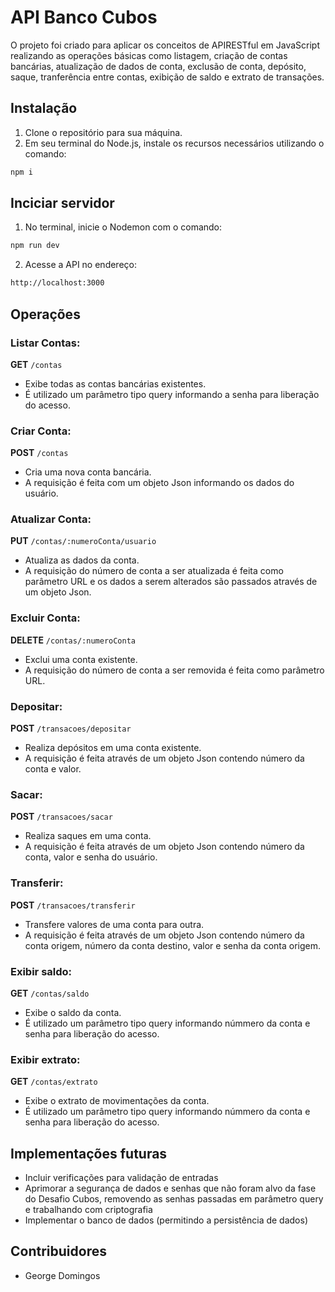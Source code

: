 # API Banco Cubos

O projeto foi criado para aplicar os conceitos de APIRESTful em JavaScript realizando as operações básicas como listagem, criação de contas bancárias, atualização de dados de conta, exclusão de conta, depósito, saque, tranferência entre contas, exibição de saldo e extrato de transações.



## Instalação

1. Clone o repositório para sua máquina.
2. Em seu terminal do Node.js, instale os recursos necessários utilizando o comando:

```sh
npm i
```

## Inciciar servidor

1. No terminal, inicie o Nodemon com o comando:

```sh
npm run dev
```
2. Acesse a API no endereço:
```sh
http://localhost:3000
```

## Operações

### Listar Contas:

**GET** `/contas`

- Exibe todas as contas bancárias existentes. 
- É utilizado um parâmetro tipo query informando a senha para liberação do acesso.

### Criar Conta:

**POST** `/contas`

- Cria uma nova conta bancária.
- A requisição é feita com um objeto Json informando os dados do usuário. 

### Atualizar Conta:

**PUT** `/contas/:numeroConta/usuario`

- Atualiza as dados da conta.
- A requisição do número de conta a ser atualizada é feita como parâmetro URL e os dados a serem alterados são passados através de um objeto Json. 

### Excluir Conta:

**DELETE** `/contas/:numeroConta`

- Exclui uma conta existente.
- A requisição do número de conta a ser removida é feita como parâmetro URL. 

### Depositar:

**POST** `/transacoes/depositar`

- Realiza depósitos em uma conta existente.
- A requisição é feita através de um objeto Json contendo número da conta e valor.

### Sacar:

**POST** `/transacoes/sacar`

- Realiza saques em uma conta.
- A requisição é feita através de um objeto Json contendo número da conta, valor e senha  do usuário.

### Transferir:

**POST** `/transacoes/transferir`

- Transfere valores de uma conta para outra.
- A requisição é feita através de um objeto Json contendo número da conta origem, número da conta destino, valor e senha da conta origem.

### Exibir saldo:

**GET** `/contas/saldo`

- Exibe o saldo da conta.
- É utilizado um parâmetro tipo query informando númmero da conta e senha para liberação do acesso.

### Exibir extrato:

**GET** `/contas/extrato`

- Exibe o extrato de movimentações da conta.
- É utilizado um parâmetro tipo query informando númmero da conta e senha para liberação do acesso.



## Implementações futuras

- Incluir verificações para validação de entradas
- Aprimorar a segurança de dados e senhas que não foram alvo da fase do Desafio Cubos, removendo as senhas passadas em parâmetro query e trabalhando com criptografia
- Implementar o banco de dados (permitindo a persistência de dados)


## Contribuidores

- George Domingos
